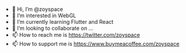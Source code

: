 - 👋 Hi, I’m @zoyspace
- 👀 I’m interested in WebGL
- 🌱 I’m currently learning Flutter and React
- 💞️ I’m looking to collaborate on ...
- 📫 How to reach me is https://twitter.com/zoyspace
- 📫 How to support me is https://www.buymeacoffee.com/zoyspace

<!---
zoyspace/zoyspace is a ✨ special ✨ repository because its `README.md` (this file) appears on your GitHub profile.
You can click the Preview link to take a look at your changes.
--->
